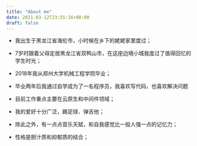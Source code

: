 ```yaml
---
title: "About me"
date: 2021-03-12T23:55:16+08:00
draft: false
---
```


- 我出生于黑龙江省海伦市，小时候在乡下的姥姥家里度过；

  

- 7岁时跟着父母定居黑龙江省双鸭山市，在这座边境小城我度过了值得回忆的学生时光；



- 2018年我从郑州大学机械工程学院毕业；



- 毕业两年后我通过自学成为了一名程序员，我喜欢写代码，也喜欢解决问题

  

- 目前工作重点主要在云原生和中间件领域；



- 我的爱好十分广泛，踢足球、弹吉他；



- 除此之外，有一点点音乐天赋，和自我感觉比一般人强一点的记忆力；



- 性格是胆汁质和抑郁质的结合；


